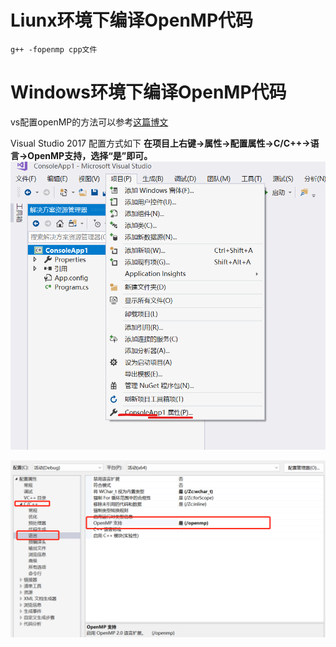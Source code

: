 # Liunx环境下编译OpenMP代码
```shell
g++ -fopenmp cpp文件
```

# Windows环境下编译OpenMP代码
vs配置openMP的方法可以参考[这篇博文](https://blog.csdn.net/weixin_43996701/article/details/116501529)

Visual Studio 2017 配置方式如下
**在项目上右键->属性->配置属性->C/C++->语言->OpenMP支持，选择“是”即可。**
![img](../s/vsopm1.png)

![img](../s/vsopm2.png)
